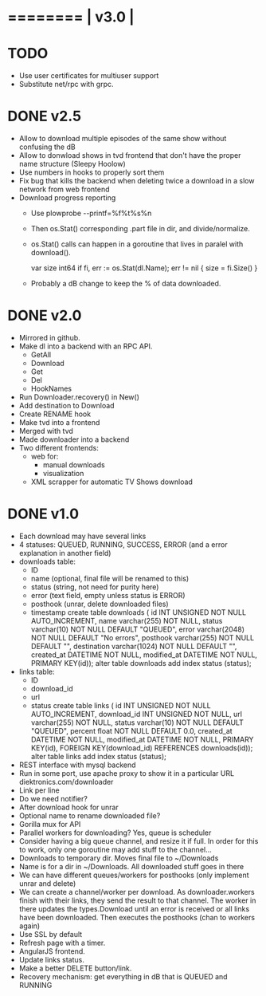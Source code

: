 ========
| v3.0 |
========
TODO
====
* Use user certificates for multiuser support
* Substitute net/rpc with grpc.


DONE v2.5
=========
* Allow to download multiple episodes of the same show without confusing the dB
* Allow to donwload shows in tvd frontend that don't have the proper name structure (Sleepy Hoolow)
* Use numbers in hooks to properly sort them
* Fix bug that kills the backend when deleting twice a download in a slow network from web frontend
* Download progress reporting
  * Use plowprobe --printf=%f%t%s%n <URL>
  * Then os.Stat() corresponding .part file in dir, and divide/normalize.
  * os.Stat() calls can happen in a goroutine that lives in paralel with download().

    var size int64
    if fi, err := os.Stat(dl.Name); err != nil {
      size = fi.Size()
    }

  * Probably a dB change to keep the % of data downloaded.

DONE v2.0
=========
* Mirrored in github.
* Make dl into a backend with an RPC API.
  * GetAll
  * Download
  * Get
  * Del
  * HookNames
* Run Downloader.recovery() in New()
* Add destination to Download
* Create RENAME hook
* Make tvd into a frontend
* Merged with tvd
* Made downloader into a backend
* Two different frontends:
  * web for:
    * manual downloads
    * visualization
  * XML scrapper for automatic TV Shows download


DONE v1.0
=========
* Each download may have several links
* 4 statuses: QUEUED, RUNNING, SUCCESS, ERROR (and a error explanation in another field)
* downloads table:
  * ID
  * name (optional, final file will be renamed to this)
  * status (string, not need for purity here)
  * error (text field, empty unless status is ERROR)
  * posthook (unrar, delete downloaded files)
  * timestamp
  create table downloads (
    id INT UNSIGNED NOT NULL AUTO_INCREMENT,
    name varchar(255) NOT NULL,
    status varchar(10) NOT NULL DEFAULT "QUEUED",
    error varchar(2048) NOT NULL DEFAULT "No errors",
    posthook varchar(255) NOT NULL DEFAULT "",
    destination varchar(1024) NOT NULL DEFAULT "",
    created_at DATETIME NOT NULL,
    modified_at DATETIME NOT NULL,
    PRIMARY KEY(id));
  alter table downloads add index status (status);
* links table:
  * ID
  * download_id
  * url
  * status
  create table links (
    id INT UNSIGNED NOT NULL AUTO_INCREMENT,
    download_id INT UNSIGNED NOT NULL,
    url varchar(255) NOT NULL,
    status varchar(10) NOT NULL DEFAULT "QUEUED",
    percent float NOT NULL DEFAULT 0.0,
    created_at DATETIME NOT NULL,
    modified_at DATETIME NOT NULL,
    PRIMARY KEY(id),
    FOREIGN KEY(download_id) REFERENCES downloads(id));
  alter table links add index status (status);
* REST interface with mysql backend
* Run in some port, use apache proxy to show it in a particular URL diektronics.com/downloader
* Link per line
* Do we need notifier?
* After download hook for unrar
* Optional name to rename downloaded file?
* Gorilla mux for API
* Parallel workers for downloading? Yes, queue is scheduler
* Consider having a big queue channel, and resize it if full. In order for this to work, only one goroutine may add stuff to the channel...
* Downloads to temporary dir. Moves final file to ~/Downloads
* Name is for a dir in ~/Downloads. All downloaded stuff goes in there
* We can have different queues/workers for posthooks (only implement unrar and delete)
* We can create a channel/worker per download. As downloader.workers finish with their links, they send the result to that channel. The worker in there updates the types.Download until an error is received or all links have been downloaded. Then executes the posthooks (chan to workers again)
* Use SSL by default
* Refresh page with a timer.
* AngularJS frontend.
* Update links status.
* Make a better DELETE button/link.
* Recovery mechanism: get everything in dB that is QUEUED and RUNNING
